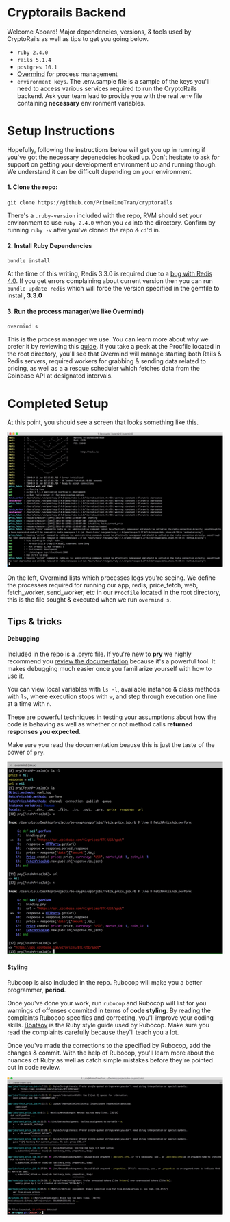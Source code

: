 # Cryptorails Backend
Welcome Aboard! Major dependencies, versions, & tools used by CryptoRails as well as tips to get you going below.

- `ruby 2.4.0`
- `rails 5.1.4`
- `postgres 10.1`
-  [Overmind](https://github.com/DarthSim/overmind) for process management
- `environment keys`. The .env.sample file is a sample of the keys you'll need to access various services required to run the CryptoRails backend. Ask your team lead to provide you with the real .env file containing **necessary** environment variables.

# Setup Instructions
Hopefully, following the instructions below will get you up in running if you've got the necessary depenedcies hooked up. Don't hesitate to ask for support on getting your development environment up and running though. We understand it can be difficult depending on your environment.

#### 1. Clone the repo:
    git clone https://github.com/PrimeTimeTran/cryptorails

There's a `.ruby-version` included with the repo, RVM should set your environment to use `ruby 2.4.0` when you `cd` into the directory. Confirm by running `ruby -v` after you've cloned the repo & `cd`'d in.

#### 2. Install Ruby Dependencies
    bundle install

At the time of this writing, Redis 3.3.0 is required due to a [bug with Redis 4.0](https://github.com/rails/rails/issues/30527). If you get errors complaining about current version then you can run `bundle update redis` which will force the version specified in the gemfile to install, **3.3.0**

#### 3. Run the process manager(we like Overmind)
    overmind s

This is the process manager we use. You can learn more about why we prefer it by reviewing this [guide](https://evilmartians.com/chronicles/introducing-overmind-and-hivemind). If you take a peek at the Procfile located in the root directory, you'll see that Overmind will manage starting both Rails & Redis servers, required workers for grabbing & sending data related to pricing, as well as a a resque scheduler which fetches data from the Coinbase API at designated intervals.

# Completed Setup
At this point, you should see a screen that looks something like this.

![Overmind](images/overmind-start.jpg)

On the left, Overmind lists which processes logs you're seeing. We define the processes required for running our app, redis, price_fetch, web, fetch_worker, send_worker, etc in our `Procfile` located in the root directory, this is the file sought & executed when we run `overmind s`.

## Tips & tricks

#### Debugging
Included in the repo is a .pryrc file. If you're new to **pry** we highly recommend you [review the documentation](https://github.com/pry/pry) because it's a powerful tool. It makes debugging much easier once you familiarize yourself with how to use it.

You can view local variables with `ls -l`, available instance & class methods with `ls`, where execution stops with `w`, and step through execution one line at a time with `n`.

These are powerful techniques in testing your assumptions about how the code is behaving as well as whether or not method calls **returned responses you expected**.

Make sure you read the documentation beause this is just the taste of the power of `pry`.

![Pry methods](images/pry.jpg)

 #### Styling
 Rubocop is also included in the repo. Rubocop will make you a better programmer, **period**.

 Once you've done your work, run `rubocop` and Rubocop will list for you warnings of offenses commited in terms of **code styling**. By reading the complaints Rubocop specifies and correcting, you'll improve your coding skills. [Bbatsov](https://github.com/bbatsov/ruby-style-guide) is the Ruby style guide used by Rubocop. Make sure you read the complaints carefully because they'll teach you a lot.

 Once you've made the corrections to the specified by Rubocop, add the changes & commit. With the help of Rubocop, you'll learn more about the nuances of Ruby as well as catch simple mistakes before they're pointed out in code review.

 ![Rubocop offenses](images/rubocop-offenses.jpg)